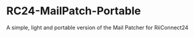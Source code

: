 # RC24-MailPatch-Portable
A simple, light and portable version of the Mail Patcher for RiiConnect24
